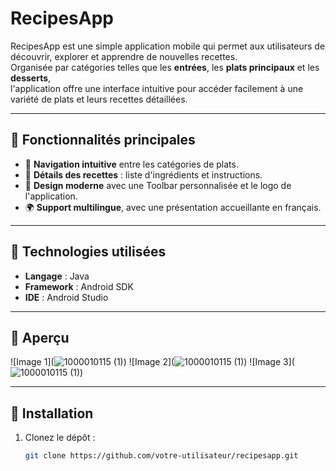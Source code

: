 # RecipesApp

RecipesApp est une simple application mobile qui permet aux utilisateurs de découvrir, explorer et apprendre de nouvelles recettes.  
Organisée par catégories telles que les **entrées**, les **plats principaux** et les **desserts**,  
l'application offre une interface intuitive pour accéder facilement à une variété de plats et leurs recettes détaillées.

---

## 🎯 Fonctionnalités principales

- 🌟 **Navigation intuitive** entre les catégories de plats.  
- 📖 **Détails des recettes** : liste d'ingrédients et instructions.  
- 🎨 **Design moderne** avec une Toolbar personnalisée et le logo de l'application.  
- 🌍 **Support multilingue**, avec une présentation accueillante en français.   

---

## 🔧 Technologies utilisées

- **Langage** : Java  
- **Framework** : Android SDK  
- **IDE** : Android Studio   

---

## 📸 Aperçu
![Image 1](![1000010115 (1)](https://github.com/user-attachments/assets/b72c55f8-8a61-48ce-96e4-ea9a76059a36)) ![Image 2](![1000010115 (1)](https://github.com/user-attachments/assets/b72c55f8-8a61-48ce-96e4-ea9a76059a36)) ![Image 3](![1000010115 (1)](https://github.com/user-attachments/assets/b72c55f8-8a61-48ce-96e4-ea9a76059a36))

---

## 🚀 Installation

1. Clonez le dépôt :  
   ```bash
   git clone https://github.com/votre-utilisateur/recipesapp.git
